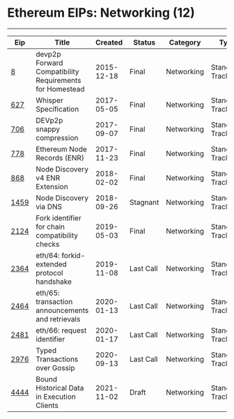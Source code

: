 
# Ethereum EIPs: Networking (12)
---
| Eip                  | Title                                                   | Created    | Status    | Category   | Type            |
| -------------------- | ------------------------------------------------------- | ---------- | --------- | ---------- | --------------- |
| [8](/eip-8.md)       | devp2p Forward Compatibility Requirements for Homestead | 2015-12-18 | Final     | Networking | Standards Track |
| [627](/eip-627.md)   | Whisper Specification                                   | 2017-05-05 | Final     | Networking | Standards Track |
| [706](/eip-706.md)   | DEVp2p snappy compression                               | 2017-09-07 | Final     | Networking | Standards Track |
| [778](/eip-778.md)   | Ethereum Node Records (ENR)                             | 2017-11-23 | Final     | Networking | Standards Track |
| [868](/eip-868.md)   | Node Discovery v4 ENR Extension                         | 2018-02-02 | Final     | Networking | Standards Track |
| [1459](/eip-1459.md) | Node Discovery via DNS                                  | 2018-09-26 | Stagnant  | Networking | Standards Track |
| [2124](/eip-2124.md) | Fork identifier for chain compatibility checks          | 2019-05-03 | Final     | Networking | Standards Track |
| [2364](/eip-2364.md) | eth/64: forkid-extended protocol handshake              | 2019-11-08 | Last Call | Networking | Standards Track |
| [2464](/eip-2464.md) | eth/65: transaction announcements and retrievals        | 2020-01-13 | Last Call | Networking | Standards Track |
| [2481](/eip-2481.md) | eth/66: request identifier                              | 2020-01-17 | Last Call | Networking | Standards Track |
| [2976](/eip-2976.md) | Typed Transactions over Gossip                          | 2020-09-13 | Last Call | Networking | Standards Track |
| [4444](/eip-4444.md) | Bound Historical Data in Execution Clients              | 2021-11-02 | Draft     | Networking | Standards Track |

    